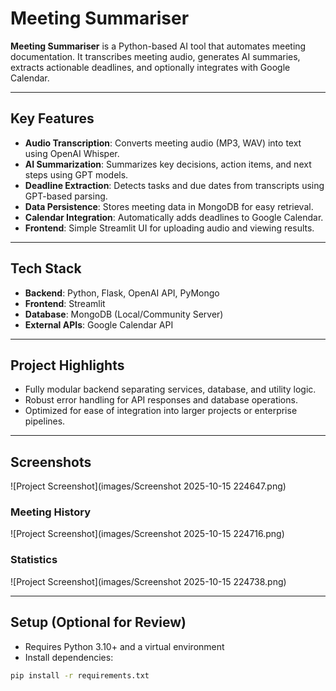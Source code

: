 # Meeting Summariser

**Meeting Summariser** is a Python-based AI tool that automates meeting documentation. It transcribes meeting audio, generates AI summaries, extracts actionable deadlines, and optionally integrates with Google Calendar.  

---

## **Key Features**

- **Audio Transcription**: Converts meeting audio (MP3, WAV) into text using OpenAI Whisper.  
- **AI Summarization**: Summarizes key decisions, action items, and next steps using GPT models.  
- **Deadline Extraction**: Detects tasks and due dates from transcripts using GPT-based parsing.  
- **Data Persistence**: Stores meeting data in MongoDB for easy retrieval.  
- **Calendar Integration**: Automatically adds deadlines to Google Calendar.  
- **Frontend**: Simple Streamlit UI for uploading audio and viewing results.  

---

## **Tech Stack**

- **Backend**: Python, Flask, OpenAI API, PyMongo  
- **Frontend**: Streamlit  
- **Database**: MongoDB (Local/Community Server)  
- **External APIs**: Google Calendar API  

---

## **Project Highlights**

- Fully modular backend separating services, database, and utility logic.  
- Robust error handling for API responses and database operations.  
- Optimized for ease of integration into larger projects or enterprise pipelines.  

---

## **Screenshots**  

![Project Screenshot](images/Screenshot 2025-10-15 224647.png) 

### Meeting History
![Project Screenshot](images/Screenshot 2025-10-15 224716.png)  

### Statistics
![Project Screenshot](images/Screenshot 2025-10-15 224738.png)  

---

## **Setup (Optional for Review)**  

- Requires Python 3.10+ and a virtual environment  
- Install dependencies:  
```bash
pip install -r requirements.txt
